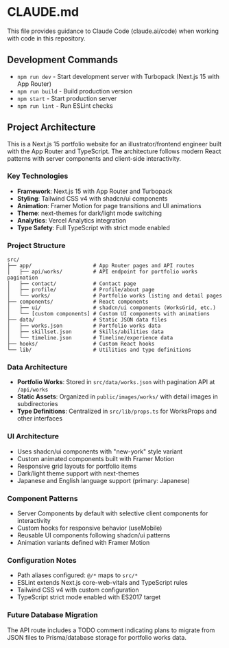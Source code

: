 # CLAUDE.md

This file provides guidance to Claude Code (claude.ai/code) when working with code in this repository.

## Development Commands

- `npm run dev` - Start development server with Turbopack (Next.js 15 with App Router)
- `npm run build` - Build production version
- `npm start` - Start production server
- `npm run lint` - Run ESLint checks

## Project Architecture

This is a Next.js 15 portfolio website for an illustrator/frontend engineer built with the App Router and TypeScript. The architecture follows modern React patterns with server components and client-side interactivity.

### Key Technologies
- **Framework**: Next.js 15 with App Router and Turbopack
- **Styling**: Tailwind CSS v4 with shadcn/ui components
- **Animation**: Framer Motion for page transitions and UI animations
- **Theme**: next-themes for dark/light mode switching
- **Analytics**: Vercel Analytics integration
- **Type Safety**: Full TypeScript with strict mode enabled

### Project Structure
```
src/
├── app/                    # App Router pages and API routes
│   ├── api/works/          # API endpoint for portfolio works pagination
│   ├── contact/            # Contact page
│   ├── profile/            # Profile/about page
│   └── works/              # Portfolio works listing and detail pages
├── components/             # React components
│   ├── ui/                 # shadcn/ui components (WorksGrid, etc.)
│   └── [custom components] # Custom UI components with animations
├── data/                   # Static JSON data files
│   ├── works.json          # Portfolio works data
│   ├── skillset.json       # Skills/abilities data
│   └── timeline.json       # Timeline/experience data
├── hooks/                  # Custom React hooks
└── lib/                    # Utilities and type definitions
```

### Data Architecture
- **Portfolio Works**: Stored in `src/data/works.json` with pagination API at `/api/works`
- **Static Assets**: Organized in `public/images/works/` with detail images in subdirectories
- **Type Definitions**: Centralized in `src/lib/props.ts` for WorksProps and other interfaces

### UI Architecture
- Uses shadcn/ui components with "new-york" style variant
- Custom animated components built with Framer Motion
- Responsive grid layouts for portfolio items
- Dark/light theme support with next-themes
- Japanese and English language support (primary: Japanese)

### Component Patterns
- Server Components by default with selective client components for interactivity
- Custom hooks for responsive behavior (useMobile)
- Reusable UI components following shadcn/ui patterns
- Animation variants defined with Framer Motion

### Configuration Notes
- Path aliases configured: `@/*` maps to `src/*`
- ESLint extends Next.js core-web-vitals and TypeScript rules
- Tailwind CSS v4 with custom configuration
- TypeScript strict mode enabled with ES2017 target

### Future Database Migration
The API route includes a TODO comment indicating plans to migrate from JSON files to Prisma/database storage for portfolio works data.